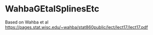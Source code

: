 # WahbaGEtalSplinesEtc
Based on Wahba et al https://pages.stat.wisc.edu/~wahba/stat860public/lect/lect17/lect17.pdf
